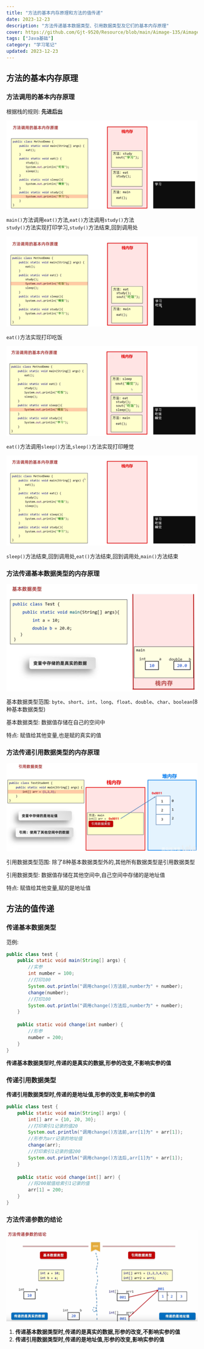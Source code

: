 ```yaml
---
title: "方法的基本内存原理和方法的值传递"
date: 2023-12-23
description: "方法传递基本数据类型、引用数据类型及它们的基本内存原理"
cover: https://github.com/Gjt-9520/Resource/blob/main/Aimage-135/Aimage18.jpg?raw=true
tags: ["Java基础"]
category: "学习笔记"
updated: 2023-12-23
---
```


## 方法的基本内存原理

### 方法调用的基本内存原理

根据栈的规则: **先进后出**  

![方法调用的基本内存原理1](../images/方法调用的基本内存原理1.png)

`main()`方法调用`eat()`方法,`eat()`方法调用`study()`方法  
`study()`方法实现打印学习,`study()`方法结束,回到调用处  

![方法调用的基本内存原理2](../images/方法调用的基本内存原理2.png)

`eat()`方法实现打印吃饭

![方法调用的基本内存原理3](../images/方法调用的基本内存原理3.png)

`eat()`方法调用`sleep()`方法,`sleep()`方法实现打印睡觉

![方法调用的基本内存原理4](../images/方法调用的基本内存原理4.png)

`sleep()`方法结束,回到调用处,`eat()`方法结束,回到调用处,`main()`方法结束

### 方法传递基本数据类型的内存原理

![方法传递基本数据类型的内存原理](../images/方法传递基本数据类型的内存原理.png)

基本数据类型范围: `byte`、`short`、`int`、`long`、`float`、`double`、`char`、`boolean`(8种基本数据类型)  

基本数据类型: 数据值存储在自己的空间中  

特点: 赋值给其他变量,也是赋的真实的值  

### 方法传递引用数据类型的内存原理

![方法传递引用数据类型的内存原理](../images/方法传递引用数据类型的内存原理.png)

引用数据类型范围: 除了8种基本数据类型外的,其他所有数据类型是引用数据类型  

引用数据类型: 数据值存储在其他空间中,自己空间中存储的是地址值  

特点: 赋值给其他变量,赋的是地址值  

## 方法的值传递

### 传递基本数据类型

范例: 

```java
public class test {
    public static void main(String[] args) {
        //实参
        int number = 100;
        //打印100
        System.out.println("调用change()方法前,number为" + number);
        change(number);
        //打印100
        System.out.println("调用change()方法后,number为" + number);
    }

    public static void change(int number) {
        //形参
        number = 200;
    }
}
```

**传递基本数据类型时,传递的是真实的数据,形参的改变,不影响实参的值**

### 传递引用数据类型

**传递引用数据类型时,传递的是地址值,形参的改变,影响实参的值**

```java
public class test {
    public static void main(String[] args) {
        int[] arr = {10, 20, 30};
        //打印索引1记录的值20
        System.out.println("调用change()方法前,arr[1]为" + arr[1]);
        //形参为arr记录的地址值
        change(arr);
        //打印索引1记录的值200
        System.out.println("调用change()方法后,arr[1]为" + arr[1]);
    }

    public static void change(int[] arr) {
        //将200赋值给索引1记录的值
        arr[1] = 200;
    }
}
```

### 方法传递参数的结论

![方法传递参数的结论](../images/image_方法传递参数的结论.png)

1. **传递基本数据类型时,传递的是真实的数据,形参的改变,不影响实参的值**  
2. **传递引用数据类型时,传递的是地址值,形参的改变,影响实参的值**  